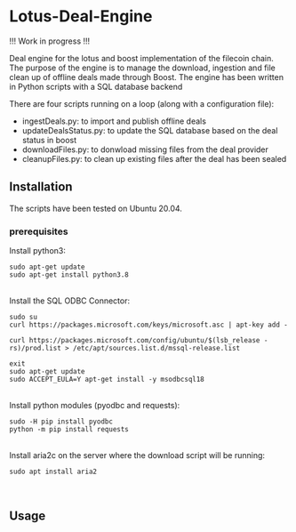 # Lotus-Deal-Engine

!!! Work in progress !!!

Deal engine for the lotus and boost implementation of the filecoin chain.
The purpose of the engine is to manage the download, ingestion and file clean up of offline deals made through Boost.
The engine has been written in Python scripts with a SQL database backend

There are four scripts running on a loop (along with a configuration file):
- ingestDeals.py: to import and publish offline deals
- updateDealsStatus.py: to update the SQL database based on the deal status in boost
- downloadFiles.py: to donwload missing files from the deal provider
- cleanupFiles.py: to clean up existing files after the deal has been sealed

## Installation
The scripts have been tested on Ubuntu 20.04.
### prerequisites
Install python3:<br>

```
sudo apt-get update
sudo apt-get install python3.8 
```
<br>
Install the SQL ODBC Connector:<br>

```
sudo su
curl https://packages.microsoft.com/keys/microsoft.asc | apt-key add -

curl https://packages.microsoft.com/config/ubuntu/$(lsb_release -rs)/prod.list > /etc/apt/sources.list.d/mssql-release.list

exit
sudo apt-get update
sudo ACCEPT_EULA=Y apt-get install -y msodbcsql18 
```
<br>
Install python modules (pyodbc and requests):<br>

``` 
sudo -H pip install pyodbc
python -m pip install requests
```
<br>
Install aria2c on the server where the download script will be running:<br>

```
sudo apt install aria2
```
<br>

## Usage
